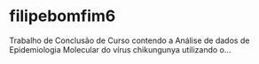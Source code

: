 # filipebomfim6
Trabalho de Conclusão de Curso contendo a Análise de dados de Epidemiologia Molecular do vírus chikungunya utilizando o…
